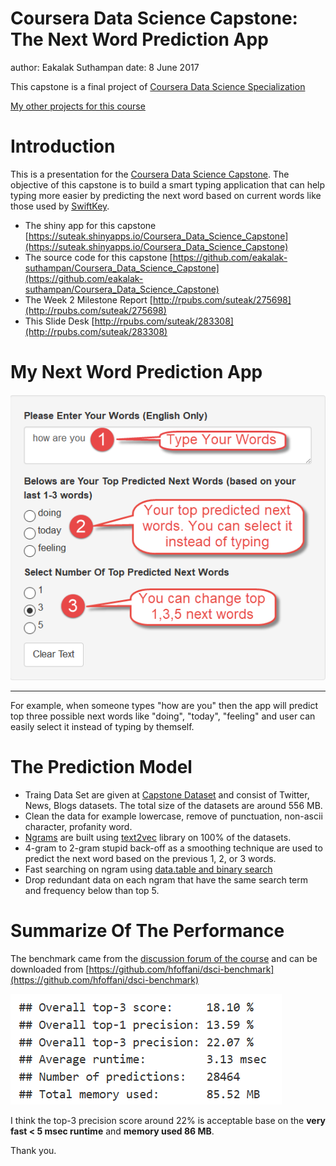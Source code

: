 Coursera Data Science Capstone: The Next Word Prediction App
========================================================
author: Eakalak Suthampan
date: 8 June 2017

This capstone is a final project of [Coursera Data Science Specialization](https://www.coursera.org/specializations/jhu-data-science)

[My other projects for this course](http://rpubs.com/suteak)

Introduction
========================================================

This is a presentation for the [Coursera Data Science Capstone](https://www.coursera.org/learn/data-science-project). The objective of this capstone is to build a smart typing application that can help typing more easier by predicting the next word based on current words like those used by [SwiftKey](https://swiftkey.com). 

* The shiny app for this capstone
[https://suteak.shinyapps.io/Coursera_Data_Science_Capstone](https://suteak.shinyapps.io/Coursera_Data_Science_Capstone)
* The source code for this capstone
[https://github.com/eakalak-suthampan/Coursera_Data_Science_Capstone](https://github.com/eakalak-suthampan/Coursera_Data_Science_Capstone)
* The Week 2 Milestone Report 
[http://rpubs.com/suteak/275698](http://rpubs.com/suteak/275698)
* This Slide Desk [http://rpubs.com/suteak/283308](http://rpubs.com/suteak/283308) 

My Next Word Prediction App
========================================================

![My App Demo](app_demo.png)
***
For example, when someone types "how are you" then the app will predict top three possible next words like "doing", "today", "feeling" and user can easily select it instead of typing by themself.


The Prediction Model
========================================================

* Traing Data Set are given at [Capstone Dataset](https://d396qusza40orc.cloudfront.net/dsscapstone/dataset/Coursera-SwiftKey.zip) and consist of Twitter, News, Blogs datasets. The total size of the datasets are around 556 MB.
* Clean the data for example lowercase, remove of punctuation, non-ascii character, profanity word.
* [Ngrams](http://en.wikipedia.org/wiki/N-gram) are built using [text2vec](http://text2vec.org/vectorization.html#n-grams) library on 100% of the datasets. 
* 4-gram to 2-gram stupid back-off as a smoothing technique are used to predict the next word based on the previous 1, 2, or 3 words.
* Fast searching on ngram using [data.table and binary search](https://cran.r-project.org/web/packages/data.table/vignettes/datatable-keys-fast-subset.html)
* Drop redundant data on each ngram that have the same search term and frequency below than top 5. 

Summarize Of The Performance
========================================================
The benchmark came from the [discussion forum of the course](https://www.coursera.org/learn/data-science-project/discussions/all/threads/1aWTuoCGEeakbhIiKPxV8w) and can be downloaded from [https://github.com/hfoffani/dsci-benchmark](https://github.com/hfoffani/dsci-benchmark)

![Benchmark](benchmark.png)

I think the top-3 precision score around 22% is acceptable base on the **very fast < 5 msec runtime** and **memory used 86 MB**.

Thank you.

